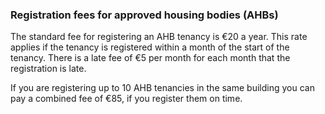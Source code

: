 ###  Registration fees for approved housing bodies (AHBs)

The standard fee for registering an AHB tenancy is €20 a year. This rate
applies if the tenancy is registered within a month of the start of the
tenancy. There is a late fee of €5 per month for each month that the
registration is late.

If you are registering up to 10 AHB tenancies in the same building you can pay
a combined fee of €85, if you register them on time.
